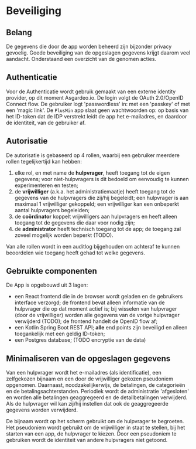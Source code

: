﻿# Beveiliging

## Belang

De gegevens die door de app worden beheerd zijn bijzonder privacy gevoelig. Goede beveiliging van de opgeslagen gegevens
krijgt daarom veel aandacht. Onderstaand een overzicht van de genomen acties.

## Authenticatie

Voor de Authenticatie wordt gebruik gemaakt van een externe identity provider, op dit moment Asgardeo.io. De login volgt
de OAuth 2.0/OpenID Connect flow. De gebruiker logt 'passwordless' in: met een 'passkey' of met een 'magic link'. De
`PlusMin` app slaat geen wachtwoorden op: op basis van het ID-token dat de IDP verstrekt leidt de app het e-mailadres,
en daardoor de identiteit, van de gebruiker af.

## Autorisatie

De autorisatie is gebaseerd op 4 rollen, waarbij een gebruiker meerdere rollen tegelijkertijd kan hebben:

1. elke rol, en met name de **hulpvrager**, heeft toegang tot de eigen gegevens; voor niet-hulpvragers is dit bedoeld om
   eenvoudig te kunnen experimenteren en testen;
2. de **vrijwilliger** (a.k.a. het administratiemaatje) heeft toegang tot de gegevens van de hulpvragers die zij/hij
   begeleidt; een hulpvrager is aan maximaal 1 vrijwilliger gekoppeld; een vrijwilliger kan een onbeperkt aantal
   hulpvragers begeleiden;
3. de **co&ouml;rdinator** koppelt vrijwilligers aan hulpvragers en heeft alleen toegang tot de gegevens die daar voor
   nodig zijn;
4. de **administrator** heeft technisch toegang tot de app; de toegang zal zoveel mogelijk worden beperkt (TODO).

Van alle rollen wordt in een auditlog bijgehouden om achteraf te kunnen beoordelen wie toegang heeft gehad tot welke
gegevens.

## Gebruikte componenten

De App is opgebouwd uit 3 lagen:

- een React frontend die in de browser wordt geladen en de gebruikers interface verzorgd; de frontend bevat alleen
  informatie van de hulpvrager die op dat moment actief is; bij wisselen van hulpvrager (door de vrijwilliger) worden
  alle gegevens van de vorige hulpvrager verwijderd (TODO); de frontend handelt de OpenID flow af;
- een Kotlin Spring Boot REST API; **alle** end points zijn beveiligd en alleen toegankelijk met een geldig ID-token;
- een Postgres database; (TODO encryptie van de data)

## Minimaliseren van de opgeslagen gegevens

Van een hulpvrager wordt het e-mailadres (als identificatie), een zelfgekozen bijnaam en een door de vrijwilliger
gekozen pseudoniem opgenomen. Daarnaast, noodzakelijkerwijs, de betalingen, de categorie&euml;n en de
betalingsachterstanden. Periodiek wordt de administratie 'afgesloten' en worden alle betalingen geaggregeerd en de
detailbetalingen verwijderd. Als de hulpvrager wil kan zij/hij instellen dat ook de geaggregeerde gegevens worden
verwijderd.

De bijnaam wordt op het scherm gebruikt om de hulpvrager te begroeten. Het pseudoniem wordt gebruikt om de vrijwilliger
in staat te stellen, bij het starten van een app, de hulpvrager te kiezen. Door een pseudoniem te gebruiken wordt de
identiteit van andere hulpvragers niet getoond.

